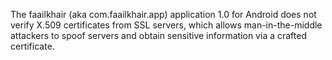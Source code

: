 The faailkhair (aka com.faailkhair.app) application 1.0 for Android does not verify X.509 certificates from SSL servers, which allows man-in-the-middle attackers to spoof servers and obtain sensitive information via a crafted certificate.